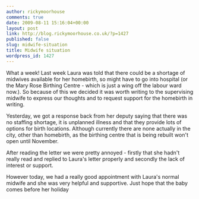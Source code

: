 ```yaml
---
author: rickymoorhouse
comments: true
date: 2009-08-11 15:16:04+00:00
layout: post
link: http://blog.rickymoorhouse.co.uk/?p=1427
published: false
slug: midwife-situation
title: Midwife situation
wordpress_id: 1427
---
```


What a week! Last week Laura was told that there could be a shortage of midwives available for her homebirth, so might have to go into hospital (or the Mary Rose Birthing Centre - which is just a wing off the labour ward now.). So because of this we decided it was worth writing to the supervising midwife to express our thoughts and to request support for the homebirth in writing. 

Yesterday, we got a response back from her deputy saying that there was no staffing shortage, it is unplanned illness and that they provide lots of options for birth locations. Although currently there are none actually in the city, other than homebirth, as the birthing centre that is being rebuilt won't open until November. 

After reading the letter we were pretty annoyed - firstly that she hadn't really read and replied to Laura's letter properly and secondly the lack of interest or support. 

However today, we had a really good appointment with Laura's normal midwife and she was very helpful and supportive. Just hope that the baby comes before her holiday 
